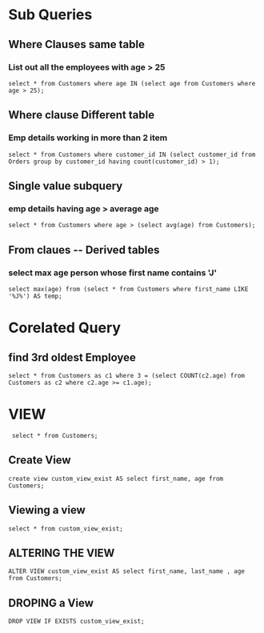 # Sub Queries
## Where Clauses same table
### List out all the employees with age >  25
```select * from Customers where age IN (select age from Customers where age > 25);```

## Where clause Different table
### Emp details working in more than 2 item
```select * from Customers where customer_id IN (select customer_id from Orders group by customer_id having count(customer_id) > 1);``` 

## Single value subquery
### emp details having age > average age
```select * from Customers where age > (select avg(age) from Customers);```


## From claues -- Derived tables
### select max age person whose first name contains 'J'
```select max(age) from (select * from Customers where first_name LIKE '%J%') AS temp;```

# Corelated Query
## find 3rd oldest Employee
```select * from Customers as c1 where 3 = (select COUNT(c2.age) from Customers as c2 where c2.age >= c1.age);```

# VIEW
``` select * from Customers;```

## Create View 
 ```create view custom_view_exist AS select first_name, age from Customers;```

## Viewing a view
```select * from custom_view_exist;```

## ALTERING THE VIEW
```ALTER VIEW custom_view_exist AS select first_name, last_name , age from Customers;```

## DROPING a View
```DROP VIEW IF EXISTS custom_view_exist;```
